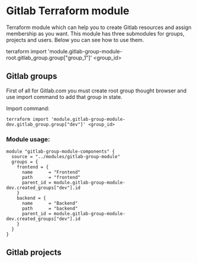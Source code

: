 # Gitlab Terraform module

Terraform module which can help you to create Gitlab resources and assign membership as you want. This module has three submodules for groups, projects and users. Below you can see how to use them.


terraform import 'module.gitlab-group-module-root.gitlab_group.group["group_1"]' <group_id>

## Gitlab groups

First of all for Gitlab.com you must create root group thought browser and use import command to add that group in state.

Import command:
```
terraform import 'module.gitlab-group-module-dev.gitlab_group.group["dev"]' <group_id>
```

### Module usage:

```hcl
module "gitlab-group-module-components" {
  source = "../modules/gitlab-group-module"
  groups = {
    frontend = {
      name      = "Frontend"
      path      = "frontend"
      parent_id = module.gitlab-group-module-dev.created_groups["dev"].id
    }
    backend = {
      name      = "Backend"
      path      = "backend"
      parent_id = module.gitlab-group-module-dev.created_groups["dev"].id
    }
  }
}

```

## Gitlab projects
```hcl


```
